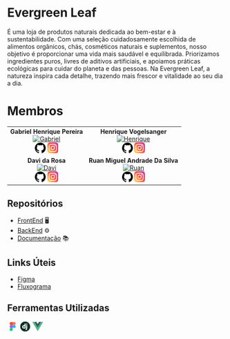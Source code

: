 # Evergreen Leaf

É uma loja de produtos naturais dedicada ao bem-estar e à sustentabilidade.
Com uma seleção cuidadosamente escolhida de alimentos orgânicos, chás, cosméticos naturais e suplementos, nosso objetivo é proporcionar uma vida mais saudável e equilibrada.
Priorizamos ingredientes puros, livres de aditivos artificiais, e apoiamos práticas ecológicas para cuidar do planeta e das pessoas.
Na Evergreen Leaf, a natureza inspira cada detalhe, trazendo mais frescor e vitalidade ao seu dia a dia.

# Membros

<div align="center">
<table>
<tr>

<td align="center">
   <b>Gabriel Henrique Pereira</b> <br>
   <a href="https://github.com/GabrielHenrique1784"><img src="https://avatars.githubusercontent.com/u/131368615?v=4" width="80px;" alt="Gabriel"/></a>
   <br>
   <a href="https://github.com/GabrielHenrique1784"><img src="/imgs/github-logo.png" width="25px;" alt="GitHub"/></a>
   <a href="https://www.instagram.com/gabriel.gh7/"><img src="/imgs/instagram.png" width="25px;" alt="Instagram"/></a>
</td>
<td align="center">
   <b>Henrique Vogelsanger</b> <br>
   <a href="https://github.com/HenriqueVogelsanger"><img src="https://avatars.githubusercontent.com/u/131290336?v=4" width="80px;" alt="Henrique"/></a>
   <br>
   <a href="https://github.com/HenriqueVogelsanger"><img src="/imgs/github-logo.png" width="25px;" alt="GitHub"/></a>
   <a href="https://www.instagram.com/henriquevogelsanger/"><img src="/imgs/instagram.png" width="25px;" alt="Instagram"/></a>
</td>
</tr>
<tr>
<td align="center">
   <b>Davi da Rosa</b> <br>
   <a href="https://github.com/ohdavir"><img src="https://avatars.githubusercontent.com/u/127138118?v=4" width="80px;" alt="Davi"/></a>
   <br>
   <a href="https://github.com/ohdavir"><img src="/imgs/github-logo.png" width="25px;" alt="GitHub"/></a>
   <a href="https://www.instagram.com/ohdavi.r/"><img src="/imgs/instagram.png" width="25px;" alt="Instagram"/></a>
</td>
<td align="center">
   <b>Ruan Miguel Andrade Da Silva</b> <br>
   <a href="https://github.com/rumians"><img src="https://avatars.githubusercontent.com/u/131881948?v=4" width="80px;" alt="Ruan"/></a>
   <br>
   <a href="https://github.com/rumians"><img src="/imgs/github-logo.png" width="25px;" alt="GitHub"/></a>
   <a href="https://www.instagram.com/ruan_megule/"><img src="/imgs/instagram.png" width="25px;" alt="Instagram"/></a>
</td>
</tr>
</table>
</div>

## Repositórios

- [FrontEnd](https://github.com/Evergreen-Leaf/Frontend) 🖥️
- [BackEnd](https://github.com/Evergreen-Leaf/Backend) ⚙️
- [Documentação](https://github.com/Evergreen-Leaf/Evergreen-Leaf) 📚

## Links Úteis

- [Figma](https://www.figma.com/design/U0rbN7Tdzqr1EkRqOXGk7C/Evergreen-Leaf?node-id=0-1&p=f&t=7yE6JiJydnvjPArI-0)
- [Fluxograma](https://www.figma.com/board/nLsU9tRsYmEDT3NeuJwqxm/Fluxograma-Evergreen-Leaf?node-id=0-1&t=luyXcUqiG6wLwN8t-1)

## Ferramentas Utilizadas

<div aling="center">
   
<img src="/imgs/Figma.png" width="25px;" alt="Figma"/>

<img src="/imgs/django.png" width="25px;" alt="Django"/>

<img src="/imgs/vue-js-icon.png" width="25px;" alt="Vue.js"/>



<div/>
